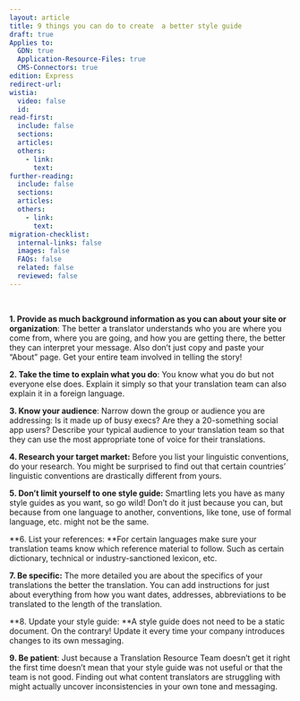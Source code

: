 ```yaml
---
layout: article
title: 9 things you can do to create  a better style guide
draft: true
Applies to:
  GDN: true
  Application-Resource-Files: true
  CMS-Connectors: true
edition: Express
redirect-url:
wistia:
  video: false
  id:
read-first:
  include: false
  sections:
  articles:
  others:
    - link:
      text:
further-reading:
  include: false
  sections:
  articles:
  others:
    - link:
      text:
migration-checklist:
  internal-links: false
  images: false
  FAQs: false
  related: false
  reviewed: false
---
```



&nbsp;

**1. Provide as much background information as you can about your site or organization**: The better a translator understands who you are where you come from, where you are going, and how you are getting there, the better they can interpret your message. Also don’t just copy and paste your “About” page. Get your entire team involved in telling the story!

**2. Take the time to explain what you do**: You know what you do but not everyone else does. Explain it simply so that your translation team can also explain it in a foreign language.

**3. Know your audience**: Narrow down the group or audience you are addressing: Is it made up of busy execs? Are they a 20-something social app users? Describe your typical audience to your translation team so that they can use the most appropriate tone of voice for their translations.

**4. Research your target market:**&nbsp;Before you list your linguistic conventions, do your research. You might be surprised to find out that certain countries’ linguistic conventions are drastically different from yours.

**5. Don’t limit yourself to one style guide:**&nbsp;Smartling lets you have as many style guides as you want, so go wild! Don’t do it just because you can, but because from one language to another, conventions, like tone, use of formal language, etc. might not be the same.

**6. List your references:&nbsp;**For certain languages make sure your translation teams know which reference material to follow. Such as certain dictionary, technical or industry-sanctioned lexicon, etc.

**7. Be specific:**&nbsp;The more detailed you are about the specifics of your translations the better the translation. You can add instructions for just about everything from how you want dates, addresses, abbreviations to be translated to the length of the translation.

**8. Update your style guide:&nbsp;**A style guide does not need to be a static document. On the contrary! Update it every time your company introduces changes to its own messaging.

**9. Be patient**: Just because a Translation Resource Team doesn’t get it right the first time doesn’t mean that your style guide was not useful or that the team is not good. Finding out what content translators are struggling with might actually uncover inconsistencies in your own tone and messaging.